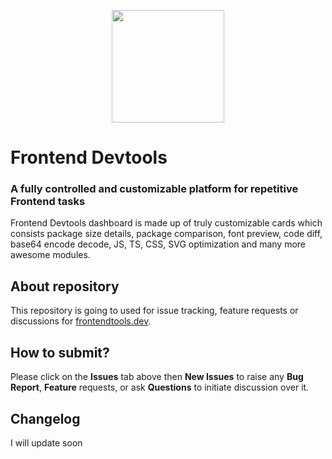 <p align="center">
  <a href="https://frontendtools.dev">
    <img src="https://www.frontendtools.dev/android-chrome-512x512.png" width="180" height="180">
  </a>
</p>

# Frontend Devtools
### A fully controlled and customizable platform for repetitive Frontend tasks

Frontend Devtools dashboard is made up of truly customizable cards which consists package size details, package comparison, font preview, code diff, base64 encode decode, JS, TS, CSS, SVG optimization and many more awesome modules.

## About repository
This repository is going to used for issue tracking, feature requests or discussions for [frontendtools.dev](https://frontendtools.dev/).

## How to submit?
Please click on the **Issues** tab above then **New Issues** to raise any **Bug Report**, **Feature** requests, or ask **Questions** to initiate discussion over it.

## Changelog
I will update soon
